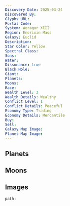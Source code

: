 ```yaml
---
Discovery Date: 2025-03-24
Discovered By:
Glyphs URL:
Portal Code:
System: Woragur XIII
Region: Enorixin Mass
Galaxy: Euclid
Description:
Star Color: Yellow
Spectral Class:
Suns:
Water:
Dissonance: true
Black Hole:
Giant:
Planets:
Moons:
Race:
Wealth Level: 3
Wealth Details: Wealthy
Conflict Level: 1
Conflict Details: Peaceful
Economy Type: Trading
Economy Details: Mercantile
Buy:
Sell:
Galaxy Map Image:
Planet Map Image:
---
```


## Planets

## Moons

## Images

```query
path:
```
